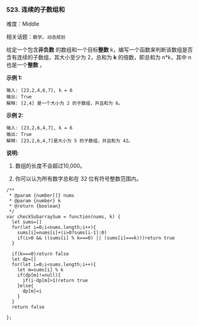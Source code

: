 ### 523. 连续的子数组和

难度：Middle

相关话题：`数学`、`动态规划`

给定一个包含**非负数** 的数组和一个目标**整数** k，编写一个函数来判断该数组是否含有连续的子数组，其大小至少为 2，总和为 **k**  的倍数，即总和为 n*k，其中 n 也是一个**整数** 。



**示例 1:** 



```
输入: [23,2,4,6,7], k = 6
输出: True
解释: [2,4] 是一个大小为 2 的子数组，并且和为 6。
```


**示例 2:** 



```
输入: [23,2,6,4,7], k = 6
输出: True
解释: [23,2,6,4,7]是大小为 5 的子数组，并且和为 42。
```


**说明:** 




1. 数组的长度不会超过10,000。

2. 你可以认为所有数字总和在 32 位有符号整数范围内。




```
/**
 * @param {number[]} nums
 * @param {number} k
 * @return {boolean}
 */
var checkSubarraySum = function(nums, k) {
  let sums=[]
  for(let i=0;i<nums.length;i++){
    sums[i]=nums[i]+(i>0?sums[i-1]:0)
    if(i>0 && ((sums[i] % k===0) || (sums[i]===k)))return true
  }

  if(k===0)return false
  let dp=[]
  for(let i=0;i<sums.length;i++){
    let m=sums[i] % k
    if(dp[m]!=null){
      if(i-dp[m]>1)return true
    }else{
      dp[m]=i
    }
  }    
  return false

};
```

